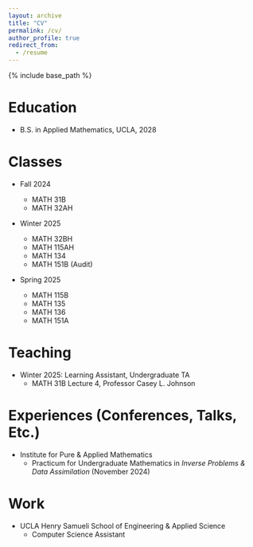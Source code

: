```yaml
---
layout: archive
title: "CV"
permalink: /cv/
author_profile: true
redirect_from:
  - /resume
---
```


{% include base_path %}

Education
======
* B.S. in Applied Mathematics, UCLA, 2028

Classes
======
* Fall 2024
  - MATH 31B
  - MATH 32AH

* Winter 2025
  - MATH 32BH
  - MATH 115AH
  - MATH 134
  - MATH 151B (Audit) 
 
* Spring 2025
  - MATH 115B
  - MATH 135
  - MATH 136
  - MATH 151A

Teaching
======
* Winter 2025: Learning Assistant, Undergraduate TA
  * MATH 31B Lecture 4, Professor Casey L. Johnson
      
Experiences (Conferences, Talks, Etc.)
======
* Institute for Pure & Applied Mathematics
  - Practicum for Undergraduate Mathematics in _Inverse Problems & Data Assimilation_ (November 2024) 

Work
======
* UCLA Henry Samueli School of Engineering & Applied Science
  - Computer Science Assistant
